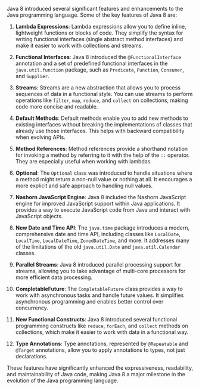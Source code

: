 Java 8 introduced several significant features and enhancements to the Java programming language. Some of the key features of Java 8 are:

1. **Lambda Expressions**: Lambda expressions allow you to define inline, lightweight functions or blocks of code. They simplify the syntax for writing functional interfaces (single abstract method interfaces) and make it easier to work with collections and streams.

2. **Functional Interfaces**: Java 8 introduced the `@FunctionalInterface` annotation and a set of predefined functional interfaces in the `java.util.function` package, such as `Predicate`, `Function`, `Consumer`, and `Supplier`.

3. **Streams**: Streams are a new abstraction that allows you to process sequences of data in a functional style. You can use streams to perform operations like `filter`, `map`, `reduce`, and `collect` on collections, making code more concise and readable.

4. **Default Methods**: Default methods enable you to add new methods to existing interfaces without breaking the implementations of classes that already use those interfaces. This helps with backward compatibility when evolving APIs.

5. **Method References**: Method references provide a shorthand notation for invoking a method by referring to it with the help of the `::` operator. They are especially useful when working with lambdas.

6. **Optional**: The `Optional` class was introduced to handle situations where a method might return a non-null value or nothing at all. It encourages a more explicit and safe approach to handling null values.

7. **Nashorn JavaScript Engine**: Java 8 included the Nashorn JavaScript engine for improved JavaScript support within Java applications. It provides a way to execute JavaScript code from Java and interact with JavaScript objects.

8. **New Date and Time API**: The `java.time` package introduces a modern, comprehensive date and time API, including classes like `LocalDate`, `LocalTime`, `LocalDateTime`, `ZonedDateTime`, and more. It addresses many of the limitations of the old `java.util.Date` and `java.util.Calendar` classes.

9. **Parallel Streams**: Java 8 introduced parallel processing support for streams, allowing you to take advantage of multi-core processors for more efficient data processing.

10. **CompletableFuture**: The `CompletableFuture` class provides a way to work with asynchronous tasks and handle future values. It simplifies asynchronous programming and enables better control over concurrency.

11. **New Functional Constructs**: Java 8 introduced several functional programming constructs like `reduce`, `forEach`, and `collect` methods on collections, which make it easier to work with data in a functional way.

12. **Type Annotations**: Type annotations, represented by `@Repeatable` and `@Target` annotations, allow you to apply annotations to types, not just declarations.

These features have significantly enhanced the expressiveness, readability, and maintainability of Java code, making Java 8 a major milestone in the evolution of the Java programming language.